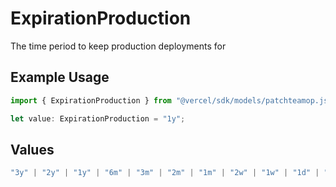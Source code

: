 # ExpirationProduction

The time period to keep production deployments for

## Example Usage

```typescript
import { ExpirationProduction } from "@vercel/sdk/models/patchteamop.js";

let value: ExpirationProduction = "1y";
```

## Values

```typescript
"3y" | "2y" | "1y" | "6m" | "3m" | "2m" | "1m" | "2w" | "1w" | "1d" | "unlimited"
```